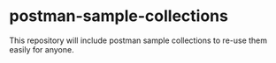 # postman-sample-collections
This repository will include postman sample collections to re-use them easily for anyone.
